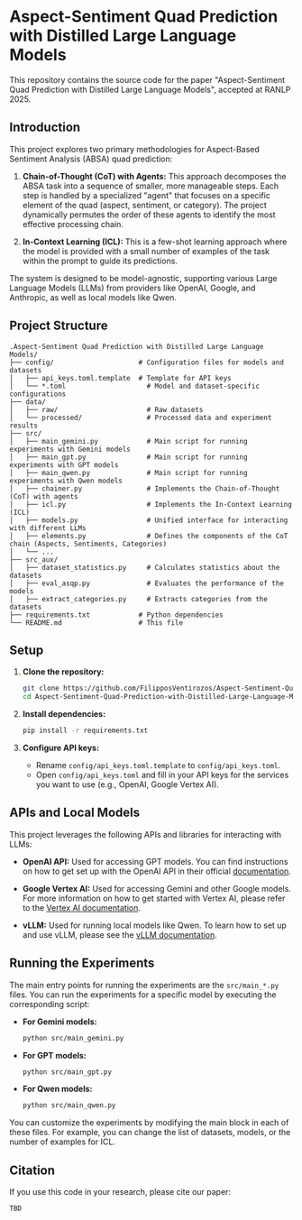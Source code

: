 # Aspect-Sentiment Quad Prediction with Distilled Large Language Models

This repository contains the source code for the paper "Aspect-Sentiment Quad Prediction with Distilled Large Language Models", accepted at RANLP 2025.

## Introduction

This project explores two primary methodologies for Aspect-Based Sentiment Analysis (ABSA) quad prediction:

1.  **Chain-of-Thought (CoT) with Agents:** This approach decomposes the ABSA task into a sequence of smaller, more manageable steps. Each step is handled by a specialized "agent" that focuses on a specific element of the quad (aspect, sentiment, or category). The project dynamically permutes the order of these agents to identify the most effective processing chain.

2.  **In-Context Learning (ICL):** This is a few-shot learning approach where the model is provided with a small number of examples of the task within the prompt to guide its predictions.

The system is designed to be model-agnostic, supporting various Large Language Models (LLMs) from providers like OpenAI, Google, and Anthropic, as well as local models like Qwen.

## Project Structure

```
.Aspect-Sentiment Quad Prediction with Distilled Large Language Models/
├── config/                     # Configuration files for models and datasets
│   ├── api_keys.toml.template  # Template for API keys
│   └── *.toml                    # Model and dataset-specific configurations
├── data/
│   ├── raw/                      # Raw datasets
│   └── processed/                # Processed data and experiment results
├── src/
│   ├── main_gemini.py            # Main script for running experiments with Gemini models
│   ├── main_gpt.py               # Main script for running experiments with GPT models
│   ├── main_qwen.py              # Main script for running experiments with Qwen models
│   ├── chainer.py                # Implements the Chain-of-Thought (CoT) with agents
│   ├── icl.py                    # Implements the In-Context Learning (ICL)
│   ├── models.py                 # Unified interface for interacting with different LLMs
│   ├── elements.py               # Defines the components of the CoT chain (Aspects, Sentiments, Categories)
│   └── ...
├── src_aux/
│   ├── dataset_statistics.py     # Calculates statistics about the datasets
│   ├── eval_asqp.py              # Evaluates the performance of the models
│   ├── extract_categories.py     # Extracts categories from the datasets
├── requirements.txt            # Python dependencies
└── README.md                   # This file
```

## Setup

1.  **Clone the repository:**

    ```bash
    git clone https://github.com/FilipposVentirozos/Aspect-Sentiment-Quad-Prediction-with-Distilled-Large-Language-Models.git
    cd Aspect-Sentiment-Quad-Prediction-with-Distilled-Large-Language-Models
    ```

2.  **Install dependencies:**

    ```bash
    pip install -r requirements.txt
    ```

3.  **Configure API keys:**

    *   Rename `config/api_keys.toml.template` to `config/api_keys.toml`.
    *   Open `config/api_keys.toml` and fill in your API keys for the services you want to use (e.g., OpenAI, Google Vertex AI).

## APIs and Local Models

This project leverages the following APIs and libraries for interacting with LLMs:

*   **OpenAI API:** Used for accessing GPT models. You can find instructions on how to get set up with the OpenAI API in their official [documentation](https://platform.openai.com/docs/overview).

*   **Google Vertex AI:** Used for accessing Gemini and other Google models. For more information on how to get started with Vertex AI, please refer to the [Vertex AI documentation](https://cloud.google.com/vertex-ai/docs).

*   **vLLM:** Used for running local models like Qwen. To learn how to set up and use vLLM, please see the [vLLM documentation](https://vllm.ai/).

## Running the Experiments

The main entry points for running the experiments are the `src/main_*.py` files. You can run the experiments for a specific model by executing the corresponding script:

*   **For Gemini models:**

    ```bash
    python src/main_gemini.py
    ```

*   **For GPT models:**

    ```bash
    python src/main_gpt.py
    ```

*   **For Qwen models:**

    ```bash
    python src/main_qwen.py
    ```

You can customize the experiments by modifying the main block in each of these files. For example, you can change the list of datasets, models, or the number of examples for ICL.

## Citation

If you use this code in your research, please cite our paper:

```
TBD
```